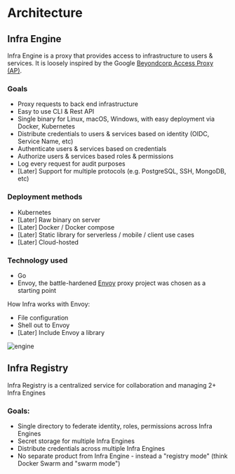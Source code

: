 # Architecture

## Infra Engine

Infra Engine is a proxy that provides access to infrastructure to users & services. It is loosely inspired by the Google [Beyondcorp Access Proxy (AP)](https://research.google/pubs/pub45728/).

### Goals
* Proxy requests to back end infrastructure
* Easy to use CLI & Rest API
* Single binary for Linux, macOS, Windows, with easy deployment via Docker, Kubernetes
* Distribute credentials to users & services based on identity (OIDC, Service Name, etc)
* Authenticate users & services based on credentials
* Authorize users & services based roles & permissions
* Log every request for audit purposes
* [Later] Support for multiple protocols (e.g. PostgreSQL, SSH, MongoDB, etc)

### Deployment methods
* Kubernetes
* [Later] Raw binary on server
* [Later] Docker / Docker compose
* [Later] Static library for serverless / mobile / client use cases
* [Later] Cloud-hosted

### Technology used
* Go
* Envoy, the battle-hardened [Envoy](https://www.envoyproxy.io/) proxy project was chosen as a starting point

How Infra works with Envoy:
* File configuration
* Shell out to Envoy
* [Later] Include Envoy a library

![engine](https://user-images.githubusercontent.com/251292/113944925-57b05680-97d3-11eb-8d4f-2da859c4e417.png)


## Infra Registry

Infra Registry is a centralized service for collaboration and managing 2+ Infra Engines

### Goals:
* Single directory to federate identity, roles, permissions across Infra Engines
* Secret storage for multiple Infra Engines
* Distribute credentials across multiple Infra Engines
* No separate product from Infra Engine - instead a "registry mode" (think Docker Swarm and "swarm mode")

